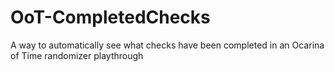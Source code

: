 # OoT-CompletedChecks
A way to automatically see what checks have been completed in an Ocarina of Time randomizer playthrough
